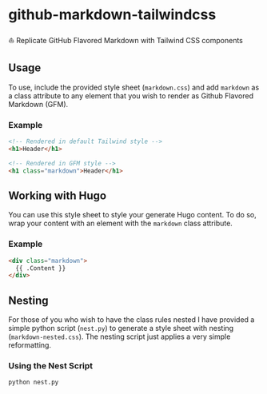 # github-markdown-tailwindcss

⛵ Replicate GitHub Flavored Markdown with Tailwind CSS components

## Usage

To use, include the provided style sheet (`markdown.css`) and add `markdown` as
a class attribute to any element that you wish to render as Github Flavored
Markdown (GFM).

### Example

```html
<!-- Rendered in default Tailwind style -->
<h1>Header</h1>

<!-- Rendered in GFM style -->
<h1 class="markdown">Header</h1>
```

## Working with Hugo

You can use this style sheet to style your generate Hugo content. To do so, wrap
your content with an element with the `markdown` class attribute.

### Example

```html
<div class="markdown">
  {{ .Content }}
</div>
```

## Nesting

For those of you who wish to have the class rules nested I have provided a
simple python script (`nest.py`) to generate a style sheet with nesting
(`markdown-nested.css`). The nesting script just applies a very simple
reformatting.

### Using the Nest Script

```bash
python nest.py
```
